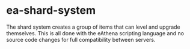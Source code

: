ea-shard-system
===============

The shard system creates a group of items that can level 
and upgrade themselves. This is all done with the eAthena
scripting language and no source code changes for full
compatibility between servers.
